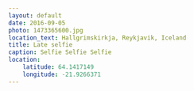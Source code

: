 ```yaml
---
layout: default
date: 2016-09-05
photo: 1473365600.jpg
location_text: Hallgrimskirkja, Reykjavik, Iceland
title: Late selfie
caption: Selfie Selfie Selfie
location:
    latitude: 64.1417149
    longitude: -21.9266371
---
```

